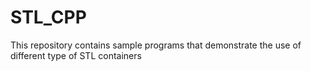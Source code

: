 # STL_CPP
This repository contains sample programs that demonstrate the use of different type of STL containers
